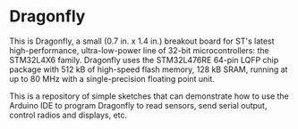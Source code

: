 # Dragonfly

This is Dragonfly, a small (0.7 in. x 1.4 in.) breakout board for ST's latest high-performance, ultra-low-power line of 32-bit microcontrollers: the STM32L4X6 family. Dragonfly uses the STM32L476RE 64-pin LQFP chip package with 512 kB of high-speed flash memory, 128 kB SRAM, running at up to 80 MHz with a single-precision floating point unit.

This is a repository of simple sketches that can demonstrate how to use the Arduino IDE to program Dragonfly to read sensors, send serial output, control radios and displays, etc.

